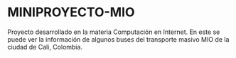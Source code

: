# MINIPROYECTO-MIO
Proyecto desarrollado en la materia Computación en Internet. En este se puede ver la información de algunos buses del transporte masivo MIO de la ciudad de Cali, Colombia.
